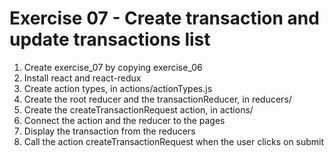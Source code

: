 # Exercise 07 - Create transaction and update transactions list

1. Create exercise_07 by copying exercise_06
2. Install react and react-redux
3. Create action types, in actions/actionTypes.js
4. Create the root reducer and the transactionReducer, in reducers/
5. Create the createTransactionRequest action, in actions/
6. Connect the action and the reducer to the pages
7. Display the transaction from the reducers
8. Call the action createTransactionRequest when the user clicks on submit
